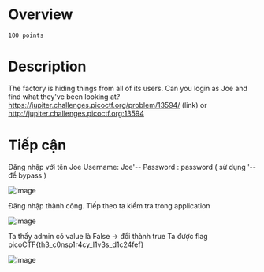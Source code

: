 # Overview #
`100 points`

# Description #
The factory is hiding things from all of its users. Can you login as Joe and find what they've been looking at? https://jupiter.challenges.picoctf.org/problem/13594/ (link) or http://jupiter.challenges.picoctf.org:13594

# Tiếp cận #
Đăng nhập với tên Joe 
Username: Joe'-- Password : password ( sử dụng '-- để bypass )

![image](https://github.com/hgiang20/PicoCTF_Writeup/assets/130575510/77b519ca-dab7-489e-8be5-84f729d93740)

Đăng nhập thành công. Tiếp theo ta kiểm tra trong application 

![image](https://github.com/hgiang20/PicoCTF_Writeup/assets/130575510/c99c7a47-83b7-44a8-b88a-0a8e2889cc1e)

Ta thấy admin có value là False -> đổi thành true
Ta được flag picoCTF{th3_c0nsp1r4cy_l1v3s_d1c24fef}

![image](https://github.com/hgiang20/PicoCTF_Writeup/assets/130575510/6add98bb-d0d0-4def-9df6-8207e5c12a76)


